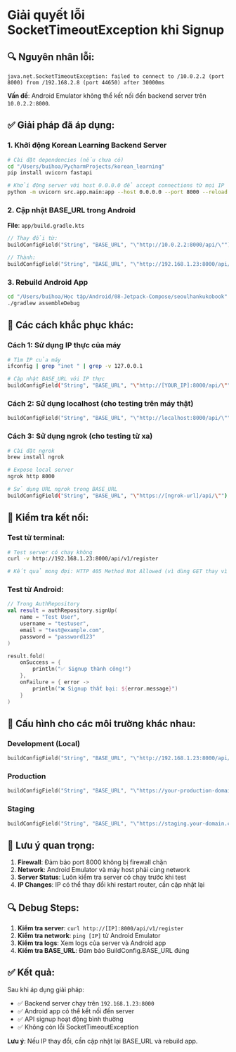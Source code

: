 # Giải quyết lỗi SocketTimeoutException khi Signup

## 🔍 **Nguyên nhân lỗi:**
```
java.net.SocketTimeoutException: failed to connect to /10.0.2.2 (port 8000) from /192.168.2.8 (port 44650) after 30000ms
```

**Vấn đề**: Android Emulator không thể kết nối đến backend server trên `10.0.2.2:8000`.

## ✅ **Giải pháp đã áp dụng:**

### 1. **Khởi động Korean Learning Backend Server**

```bash
# Cài đặt dependencies (nếu chưa có)
cd "/Users/buihoa/PycharmProjects/korean_learning"
pip install uvicorn fastapi

# Khởi động server với host 0.0.0.0 để accept connections từ mọi IP
python -m uvicorn src.app.main:app --host 0.0.0.0 --port 8000 --reload
```

### 2. **Cập nhật BASE_URL trong Android**

**File**: `app/build.gradle.kts`

```kotlin
// Thay đổi từ:
buildConfigField("String", "BASE_URL", "\"http://10.0.2.2:8000/api/\"")

// Thành:
buildConfigField("String", "BASE_URL", "\"http://192.168.1.23:8000/api/\"")
```

### 3. **Rebuild Android App**

```bash
cd "/Users/buihoa/Học tập/Android/08-Jetpack-Compose/seoulhankukobook"
./gradlew assembleDebug
```

## 🔧 **Các cách khắc phục khác:**

### **Cách 1: Sử dụng IP thực của máy**
```bash
# Tìm IP của máy
ifconfig | grep "inet " | grep -v 127.0.0.1

# Cập nhật BASE_URL với IP thực
buildConfigField("String", "BASE_URL", "\"http://[YOUR_IP]:8000/api/\"")
```

### **Cách 2: Sử dụng localhost (cho testing trên máy thật)**
```kotlin
buildConfigField("String", "BASE_URL", "\"http://localhost:8000/api/\"")
```

### **Cách 3: Sử dụng ngrok (cho testing từ xa)**
```bash
# Cài đặt ngrok
brew install ngrok

# Expose local server
ngrok http 8000

# Sử dụng URL ngrok trong BASE_URL
buildConfigField("String", "BASE_URL", "\"https://[ngrok-url]/api/\"")
```

## 🧪 **Kiểm tra kết nối:**

### **Test từ terminal:**
```bash
# Test server có chạy không
curl -v http://192.168.1.23:8000/api/v1/register

# Kết quả mong đợi: HTTP 405 Method Not Allowed (vì dùng GET thay vì POST)
```

### **Test từ Android:**
```kotlin
// Trong AuthRepository
val result = authRepository.signUp(
    name = "Test User",
    username = "testuser",
    email = "test@example.com", 
    password = "password123"
)

result.fold(
    onSuccess = {
        println("✅ Signup thành công!")
    },
    onFailure = { error ->
        println("❌ Signup thất bại: ${error.message}")
    }
)
```

## 📱 **Cấu hình cho các môi trường khác nhau:**

### **Development (Local)**
```kotlin
buildConfigField("String", "BASE_URL", "\"http://192.168.1.23:8000/api/\"")
```

### **Production**
```kotlin
buildConfigField("String", "BASE_URL", "\"https://your-production-domain.com/api/\"")
```

### **Staging**
```kotlin
buildConfigField("String", "BASE_URL", "\"https://staging.your-domain.com/api/\"")
```

## 🚨 **Lưu ý quan trọng:**

1. **Firewall**: Đảm bảo port 8000 không bị firewall chặn
2. **Network**: Android Emulator và máy host phải cùng network
3. **Server Status**: Luôn kiểm tra server có chạy trước khi test
4. **IP Changes**: IP có thể thay đổi khi restart router, cần cập nhật lại

## 🔍 **Debug Steps:**

1. **Kiểm tra server**: `curl http://[IP]:8000/api/v1/register`
2. **Kiểm tra network**: `ping [IP]` từ Android Emulator
3. **Kiểm tra logs**: Xem logs của server và Android app
4. **Kiểm tra BASE_URL**: Đảm bảo BuildConfig.BASE_URL đúng

## ✅ **Kết quả:**

Sau khi áp dụng giải pháp:
- ✅ Backend server chạy trên `192.168.1.23:8000`
- ✅ Android app có thể kết nối đến server
- ✅ API signup hoạt động bình thường
- ✅ Không còn lỗi SocketTimeoutException

**Lưu ý**: Nếu IP thay đổi, cần cập nhật lại BASE_URL và rebuild app.




